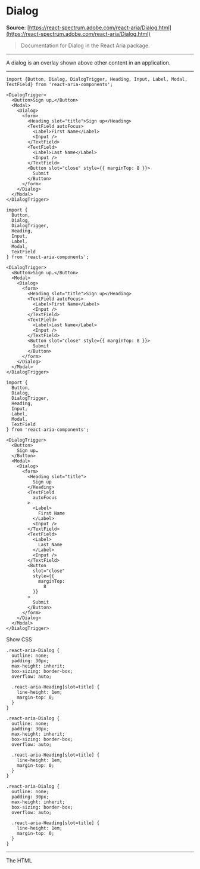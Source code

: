 # Dialog

**Source**: [https://react-spectrum.adobe.com/react-aria/Dialog.html](https://react-spectrum.adobe.com/react-aria/Dialog.html)

> Documentation for Dialog in the React Aria package.

---

A dialog is an overlay shown above other content in an application.

* * *

```
import {Button, Dialog, DialogTrigger, Heading, Input, Label, Modal, TextField} from 'react-aria-components';

<DialogTrigger>
  <Button>Sign up…</Button>
  <Modal>
    <Dialog>
      <form>
        <Heading slot="title">Sign up</Heading>
        <TextField autoFocus>
          <Label>First Name</Label>
          <Input />
        </TextField>
        <TextField>
          <Label>Last Name</Label>
          <Input />
        </TextField>
        <Button slot="close" style={{ marginTop: 8 }}>
          Submit
        </Button>
      </form>
    </Dialog>
  </Modal>
</DialogTrigger>
```

```
import {
  Button,
  Dialog,
  DialogTrigger,
  Heading,
  Input,
  Label,
  Modal,
  TextField
} from 'react-aria-components';

<DialogTrigger>
  <Button>Sign up…</Button>
  <Modal>
    <Dialog>
      <form>
        <Heading slot="title">Sign up</Heading>
        <TextField autoFocus>
          <Label>First Name</Label>
          <Input />
        </TextField>
        <TextField>
          <Label>Last Name</Label>
          <Input />
        </TextField>
        <Button slot="close" style={{ marginTop: 8 }}>
          Submit
        </Button>
      </form>
    </Dialog>
  </Modal>
</DialogTrigger>
```

```
import {
  Button,
  Dialog,
  DialogTrigger,
  Heading,
  Input,
  Label,
  Modal,
  TextField
} from 'react-aria-components';

<DialogTrigger>
  <Button>
    Sign up…
  </Button>
  <Modal>
    <Dialog>
      <form>
        <Heading slot="title">
          Sign up
        </Heading>
        <TextField
          autoFocus
        >
          <Label>
            First Name
          </Label>
          <Input />
        </TextField>
        <TextField>
          <Label>
            Last Name
          </Label>
          <Input />
        </TextField>
        <Button
          slot="close"
          style={{
            marginTop:
              8
          }}
        >
          Submit
        </Button>
      </form>
    </Dialog>
  </Modal>
</DialogTrigger>
```

Show CSS

```
.react-aria-Dialog {
  outline: none;
  padding: 30px;
  max-height: inherit;
  box-sizing: border-box;
  overflow: auto;

  .react-aria-Heading[slot=title] {
    line-height: 1em;
    margin-top: 0;
  }
}
```

```
.react-aria-Dialog {
  outline: none;
  padding: 30px;
  max-height: inherit;
  box-sizing: border-box;
  overflow: auto;

  .react-aria-Heading[slot=title] {
    line-height: 1em;
    margin-top: 0;
  }
}
```

```
.react-aria-Dialog {
  outline: none;
  padding: 30px;
  max-height: inherit;
  box-sizing: border-box;
  overflow: auto;

  .react-aria-Heading[slot=title] {
    line-height: 1em;
    margin-top: 0;
  }
}
```

* * *

The HTML [<dialog>](https://developer.mozilla.org/en-US/docs/Web/HTML/Element/dialog) element can be used to build dialogs. However, it is not yet widely supported across browsers, and building fully accessible custom dialogs from scratch is very difficult and error prone. `Dialog` helps achieve accessible dialogs that can be styled as needed.

-   **Flexible** – Dialogs can be used within a [Modal](https://react-spectrum.adobe.com/react-aria/Modal.html) or [Popover](https://react-spectrum.adobe.com/react-aria/Popover.html) to create many types of overlay elements.
-   **Accessible** – Exposed to assistive technology as a `dialog` or `alertdialog` with ARIA. The dialog is automatically labeled by a nested `<Heading>` element. Content outside the dialog is hidden from assistive technologies while it is open.
-   **Focus management** – Focus is moved into the dialog on mount, and restored to the trigger element on unmount. While open, focus is contained within the dialog, preventing the user from tabbing outside.

* * *

Shows a dialog component with labels pointing to its parts, including the title, and dialog container elements.CancelEnableEnable smart filters?Smart filters are nondestructive and will preserve your original images.TitleDialog

A dialog consists of a container element and an optional title and close button. It can be placed within a [Modal](https://react-spectrum.adobe.com/react-aria/Modal.html) or [Popover](https://react-spectrum.adobe.com/react-aria/Popover.html), to create modal dialogs, popovers, and other types of overlays. A `DialogTrigger` can be used to open a dialog overlay in response to a user action, e.g. clicking a button.

```
import {Button, Dialog, DialogTrigger, Heading, Modal} from 'react-aria-components';

<DialogTrigger>
  <Button />
  <Modal>
    <Dialog>
      <Heading slot="title" />
      <Button slot="close" />
    </Dialog>
  </Modal>
</DialogTrigger>
```

```
import {
  Button,
  Dialog,
  DialogTrigger,
  Heading,
  Modal
} from 'react-aria-components';

<DialogTrigger>
  <Button />
  <Modal>
    <Dialog>
      <Heading slot="title" />
      <Button slot="close" />
    </Dialog>
  </Modal>
</DialogTrigger>
```

```
import {
  Button,
  Dialog,
  DialogTrigger,
  Heading,
  Modal
} from 'react-aria-components';

<DialogTrigger>
  <Button />
  <Modal>
    <Dialog>
      <Heading slot="title" />
      <Button slot="close" />
    </Dialog>
  </Modal>
</DialogTrigger>
```

If a dialog does not have a visible heading element, an `aria-label` or `aria-labelledby` prop must be passed instead to identify the element to assistive technology.

* * *

[![](https://react-spectrum.adobe.com/destructive-dialog.b60d06e4.png)

Destructive Alert Dialog

An animated confirmation dialog, styled with Tailwind CSS.

](https://react-spectrum.adobe.com/react-aria/examples/destructive-dialog.html)[![](https://react-spectrum.adobe.com/framer-modal-sheet.888af290.png)

Gesture Driven Modal Sheet

An iOS-style gesture driven modal sheet built with Framer Motion.

](https://react-spectrum.adobe.com/react-aria/examples/framer-modal-sheet.html)[![](https://react-spectrum.adobe.com/notifications-popover.7701a7df.png)

Notifications Popover

A notifications popover styled with Tailwind CSS.

](https://react-spectrum.adobe.com/react-aria/examples/notifications-popover.html)

* * *

To help kick-start your project, we offer starter kits that include example implementations of all React Aria components with various styling solutions. All components are fully styled, including support for dark mode, high contrast mode, and all UI states. Each starter comes with a pre-configured [Storybook](https://storybook.js.org/) that you can experiment with, or use as a starting point for your own component library.

* * *

A `Dialog` may be placed within a [Popover](https://react-spectrum.adobe.com/react-aria/Popover.html) to display it in context with a trigger element.

```
import {OverlayArrow, Popover} from 'react-aria-components';

<DialogTrigger>
  <Button aria-label="Help">ⓘ</Button>
  <Popover>
    <OverlayArrow>
      <svg width={12} height={12} viewBox="0 0 12 12">
        <path d="M0 0 L6 6 L12 0" />
      </svg>
    </OverlayArrow>
    <Dialog>
      <Heading slot="title">Help</Heading>
      <p>For help accessing your account, please contact support.</p>
    </Dialog>
  </Popover>
</DialogTrigger>
```

```
import {OverlayArrow, Popover} from 'react-aria-components';

<DialogTrigger>
  <Button aria-label="Help">ⓘ</Button>
  <Popover>
    <OverlayArrow>
      <svg width={12} height={12} viewBox="0 0 12 12">
        <path d="M0 0 L6 6 L12 0" />
      </svg>
    </OverlayArrow>
    <Dialog>
      <Heading slot="title">Help</Heading>
      <p>
        For help accessing your account, please contact
        support.
      </p>
    </Dialog>
  </Popover>
</DialogTrigger>
```

```
import {
  OverlayArrow,
  Popover
} from 'react-aria-components';

<DialogTrigger>
  <Button aria-label="Help">
    ⓘ
  </Button>
  <Popover>
    <OverlayArrow>
      <svg
        width={12}
        height={12}
        viewBox="0 0 12 12"
      >
        <path d="M0 0 L6 6 L12 0" />
      </svg>
    </OverlayArrow>
    <Dialog>
      <Heading slot="title">
        Help
      </Heading>
      <p>
        For help
        accessing your
        account, please
        contact
        support.
      </p>
    </Dialog>
  </Popover>
</DialogTrigger>
```

* * *

Alert dialogs are a special type of dialog meant to present a prompt that the user must confirm before an action proceeds. An alert dialog may also behave differently with assistive technologies, such as playing a system alert sound when opening. Use the `role="alertdialog"` prop on the `<Dialog>` element to make an alert dialog.

```
<DialogTrigger>
  <Button>Delete…</Button>
  <Modal>
    <Dialog role="alertdialog">
      {({close}) => (
        <>
          <Heading slot="title">Delete file</Heading>
          <p>This will permanently delete the selected file. Continue?</p>
          <div style={{display: 'flex', gap: 8}}>
            <Button onPress={close}>Cancel</Button>
            <Button onPress={close}>Delete</Button>
          </div>
        </>
      )}
    </Dialog>
  </Modal>
</DialogTrigger>
```

```
<DialogTrigger>
  <Button>Delete…</Button>
  <Modal>
    <Dialog role="alertdialog">
      {({ close }) => (
        <>
          <Heading slot="title">Delete file</Heading>
          <p>
            This will permanently delete the selected
            file. Continue?
          </p>
          <div style={{ display: 'flex', gap: 8 }}>
            <Button onPress={close}>Cancel</Button>
            <Button onPress={close}>Delete</Button>
          </div>
        </>
      )}
    </Dialog>
  </Modal>
</DialogTrigger>
```

```
<DialogTrigger>
  <Button>
    Delete…
  </Button>
  <Modal>
    <Dialog role="alertdialog">
      {({ close }) => (
        <>
          <Heading slot="title">
            Delete file
          </Heading>
          <p>
            This will
            permanently
            delete the
            selected
            file.
            Continue?
          </p>
          <div
            style={{
              display:
                'flex',
              gap: 8
            }}
          >
            <Button
              onPress={close}
            >
              Cancel
            </Button>
            <Button
              onPress={close}
            >
              Delete
            </Button>
          </div>
        </>
      )}
    </Dialog>
  </Modal>
</DialogTrigger>
```

* * *

`DialogTrigger` works out of the box with any pressable React Aria component (e.g. [Button](https://react-spectrum.adobe.com/react-aria/Button.html), [Link](https://react-spectrum.adobe.com/react-aria/Link.html), etc.). Custom trigger elements such as third party components and other DOM elements are also supported by wrapping them with the `<Pressable>` component, or using the [usePress](https://react-spectrum.adobe.com/react-aria/usePress.html) hook.

```
import {Pressable} from 'react-aria-components';

<DialogTrigger>
  <Pressable>
    <span role="button">Custom trigger</span>
  </Pressable>  <Modal>
    <Dialog>
      <Heading slot="title">Dialog</Heading>
      <p>This dialog was triggered by a custom button.</p>
      <Button slot="close">Close</Button>
    </Dialog>
  </Modal>
</DialogTrigger>
```

```
import {Pressable} from 'react-aria-components';

<DialogTrigger>
  <Pressable>
    <span role="button">Custom trigger</span>
  </Pressable>  <Modal>
    <Dialog>
      <Heading slot="title">Dialog</Heading>
      <p>This dialog was triggered by a custom button.</p>
      <Button slot="close">Close</Button>
    </Dialog>
  </Modal>
</DialogTrigger>
```

```
import {Pressable} from 'react-aria-components';

<DialogTrigger>
  <Pressable>
    <span role="button">
      Custom trigger
    </span>
  </Pressable>  <Modal>
    <Dialog>
      <Heading slot="title">
        Dialog
      </Heading>
      <p>
        This dialog was
        triggered by a
        custom button.
      </p>
      <Button slot="close">
        Close
      </Button>
    </Dialog>
  </Modal>
</DialogTrigger>
```

Note that any `<Pressable>` child must have an [interactive ARIA role](https://www.w3.org/TR/wai-aria-1.2/#widget_roles) or use an appropriate semantic HTML element so that screen readers can announce the trigger. Trigger components must forward their `ref` and spread all props to a DOM element.

```
const CustomTrigger = React.forwardRef((props, ref) => (
  <button {...props} ref={ref} />
));
```

```
const CustomTrigger = React.forwardRef((props, ref) => (
  <button {...props} ref={ref} />
));
```

```
const CustomTrigger =
  React.forwardRef((
    props,
    ref
  ) => (
    <button
      {...props}
      ref={ref}
    />
  ));
```

* * *

Name

Type

Description

`children`

`[ReactNode](https://reactjs.org/docs/rendering-elements.html)`

`isOpen`

`[boolean](https://developer.mozilla.org/docs/Web/JavaScript/Reference/Global_Objects/Boolean)`

Whether the overlay is open by default (controlled).

`defaultOpen`

`[boolean](https://developer.mozilla.org/docs/Web/JavaScript/Reference/Global_Objects/Boolean)`

Whether the overlay is open by default (uncontrolled).

Events

Name

Type

Description

`onOpenChange`

`( (isOpen: [boolean](https://developer.mozilla.org/docs/Web/JavaScript/Reference/Global_Objects/Boolean) )) => void`

Handler that is called when the overlay's open state changes.

Name

Type

Description

`children`

`[ReactNode](https://reactjs.org/docs/rendering-elements.html) | ( (opts: [DialogRenderProps](#/tmp/2611825fd45e232864e65051a682ad38/node_modules/react-aria-components/src/Dialog.tsx:DialogRenderProps) )) => [ReactNode](https://reactjs.org/docs/rendering-elements.html)`

Children of the dialog. A function may be provided to access a function to close the dialog.

`className`

`[string](https://developer.mozilla.org/docs/Web/JavaScript/Reference/Global_Objects/String)`

The CSS [className](https://developer.mozilla.org/en-US/docs/Web/API/Element/className) for the element.

`style`

`[CSSProperties](https://reactjs.org/docs/dom-elements.html#style)`

The inline [style](https://developer.mozilla.org/en-US/docs/Web/API/HTMLElement/style) for the element.

EventsLayout

Name

Type

Description

`slot`

`[string](https://developer.mozilla.org/docs/Web/JavaScript/Reference/Global_Objects/String) | [null](https://developer.mozilla.org/docs/Web/JavaScript/Reference/Global_Objects/null)`

A slot name for the component. Slots allow the component to receive props from a parent component. An explicit `null` value indicates that the local props completely override all props received from a parent.

PositioningAccessibility

Name

Type

Default

Description

`role`

`'dialog' | 'alertdialog'`

`'dialog'`

The accessibility role for the dialog.

`id`

`[string](https://developer.mozilla.org/docs/Web/JavaScript/Reference/Global_Objects/String)`

—

The element's unique identifier. See [MDN](https://developer.mozilla.org/en-US/docs/Web/HTML/Global_attributes/id).

`aria-label`

`[string](https://developer.mozilla.org/docs/Web/JavaScript/Reference/Global_Objects/String)`

—

Defines a string value that labels the current element.

`aria-labelledby`

`[string](https://developer.mozilla.org/docs/Web/JavaScript/Reference/Global_Objects/String)`

—

Identifies the element (or elements) that labels the current element.

`aria-describedby`

`[string](https://developer.mozilla.org/docs/Web/JavaScript/Reference/Global_Objects/String)`

—

Identifies the element (or elements) that describes the object.

`aria-details`

`[string](https://developer.mozilla.org/docs/Web/JavaScript/Reference/Global_Objects/String)`

—

Identifies the element (or elements) that provide a detailed, extended description for the object.

A `<Heading>` accepts all HTML attributes.

A `<Button slot="close">` element can be placed inside a `<Dialog>` to close it when pressed.

Show props

Name

Type

Default

Description

`isPending`

`[boolean](https://developer.mozilla.org/docs/Web/JavaScript/Reference/Global_Objects/Boolean)`

—

Whether the button is in a pending state. This disables press and hover events while retaining focusability, and announces the pending state to screen readers.

`isDisabled`

`[boolean](https://developer.mozilla.org/docs/Web/JavaScript/Reference/Global_Objects/Boolean)`

—

Whether the button is disabled.

`autoFocus`

`[boolean](https://developer.mozilla.org/docs/Web/JavaScript/Reference/Global_Objects/Boolean)`

—

Whether the element should receive focus on render.

`type`

`'button' | 'submit' | 'reset'`

`'button'`

The behavior of the button when used in an HTML form.

`form`

`[string](https://developer.mozilla.org/docs/Web/JavaScript/Reference/Global_Objects/String)`

—

The `<form>` element to associate the button with. The value of this attribute must be the id of a `<form>` in the same document. See [MDN](https://developer.mozilla.org/en-US/docs/Web/HTML/Reference/Elements/button#form).

`formAction`

`[string](https://developer.mozilla.org/docs/Web/JavaScript/Reference/Global_Objects/String)`

—

The URL that processes the information submitted by the button. Overrides the action attribute of the button's form owner.

`formEncType`

`[string](https://developer.mozilla.org/docs/Web/JavaScript/Reference/Global_Objects/String)`

—

Indicates how to encode the form data that is submitted.

`formMethod`

`[string](https://developer.mozilla.org/docs/Web/JavaScript/Reference/Global_Objects/String)`

—

Indicates the HTTP method used to submit the form.

`formNoValidate`

`[boolean](https://developer.mozilla.org/docs/Web/JavaScript/Reference/Global_Objects/Boolean)`

—

Indicates that the form is not to be validated when it is submitted.

`formTarget`

`[string](https://developer.mozilla.org/docs/Web/JavaScript/Reference/Global_Objects/String)`

—

Overrides the target attribute of the button's form owner.

`name`

`[string](https://developer.mozilla.org/docs/Web/JavaScript/Reference/Global_Objects/String)`

—

Submitted as a pair with the button's value as part of the form data.

`value`

`[string](https://developer.mozilla.org/docs/Web/JavaScript/Reference/Global_Objects/String)`

—

The value associated with the button's name when it's submitted with the form data.

`children`

`[ChildrenOrFunction](#/tmp/2611825fd45e232864e65051a682ad38/node_modules/react-aria-components/src/utils.tsx:ChildrenOrFunction)<[ButtonRenderProps](#/tmp/2611825fd45e232864e65051a682ad38/node_modules/react-aria-components/src/Button.tsx:ButtonRenderProps)>`

—

The children of the component. A function may be provided to alter the children based on component state.

`className`

`[ClassNameOrFunction](#/tmp/2611825fd45e232864e65051a682ad38/node_modules/react-aria-components/src/utils.tsx:ClassNameOrFunction)<[ButtonRenderProps](#/tmp/2611825fd45e232864e65051a682ad38/node_modules/react-aria-components/src/Button.tsx:ButtonRenderProps)>`

—

The CSS [className](https://developer.mozilla.org/en-US/docs/Web/API/Element/className) for the element. A function may be provided to compute the class based on component state.

`style`

`[StyleOrFunction](#/tmp/2611825fd45e232864e65051a682ad38/node_modules/react-aria-components/src/utils.tsx:StyleOrFunction)<[ButtonRenderProps](#/tmp/2611825fd45e232864e65051a682ad38/node_modules/react-aria-components/src/Button.tsx:ButtonRenderProps)>`

—

The inline [style](https://developer.mozilla.org/en-US/docs/Web/API/HTMLElement/style) for the element. A function may be provided to compute the style based on component state.

Events

Name

Type

Description

`onPress`

`( (e: [PressEvent](#/tmp/2611825fd45e232864e65051a682ad38/node_modules/@react-types/shared/src/events.d.ts:PressEvent) )) => void`

Handler that is called when the press is released over the target.

`onPressStart`

`( (e: [PressEvent](#/tmp/2611825fd45e232864e65051a682ad38/node_modules/@react-types/shared/src/events.d.ts:PressEvent) )) => void`

Handler that is called when a press interaction starts.

`onPressEnd`

`( (e: [PressEvent](#/tmp/2611825fd45e232864e65051a682ad38/node_modules/@react-types/shared/src/events.d.ts:PressEvent) )) => void`

Handler that is called when a press interaction ends, either over the target or when the pointer leaves the target.

`onPressChange`

`( (isPressed: [boolean](https://developer.mozilla.org/docs/Web/JavaScript/Reference/Global_Objects/Boolean) )) => void`

Handler that is called when the press state changes.

`onPressUp`

`( (e: [PressEvent](#/tmp/2611825fd45e232864e65051a682ad38/node_modules/@react-types/shared/src/events.d.ts:PressEvent) )) => void`

Handler that is called when a press is released over the target, regardless of whether it started on the target or not.

`onClick`

`( (e: [MouseEvent](https://developer.mozilla.org/docs/Web/API/MouseEvent)<[FocusableElement](https://developer.mozilla.org/en-US/docs/Web/API/Element)> )) => void`

**Not recommended – use `onPress` instead.** `onClick` is an alias for `onPress` provided for compatibility with other libraries. `onPress` provides additional event details for non-mouse interactions.

`onFocus`

`( (e: [FocusEvent](https://developer.mozilla.org/docs/Web/API/FocusEvent)<Target> )) => void`

Handler that is called when the element receives focus.

`onBlur`

`( (e: [FocusEvent](https://developer.mozilla.org/docs/Web/API/FocusEvent)<Target> )) => void`

Handler that is called when the element loses focus.

`onFocusChange`

`( (isFocused: [boolean](https://developer.mozilla.org/docs/Web/JavaScript/Reference/Global_Objects/Boolean) )) => void`

Handler that is called when the element's focus status changes.

`onKeyDown`

`( (e: [KeyboardEvent](#/tmp/2611825fd45e232864e65051a682ad38/node_modules/@react-types/shared/src/events.d.ts:KeyboardEvent) )) => void`

Handler that is called when a key is pressed.

`onKeyUp`

`( (e: [KeyboardEvent](#/tmp/2611825fd45e232864e65051a682ad38/node_modules/@react-types/shared/src/events.d.ts:KeyboardEvent) )) => void`

Handler that is called when a key is released.

`onHoverStart`

`( (e: [HoverEvent](#/tmp/2611825fd45e232864e65051a682ad38/node_modules/@react-types/shared/src/events.d.ts:HoverEvent) )) => void`

Handler that is called when a hover interaction starts.

`onHoverEnd`

`( (e: [HoverEvent](#/tmp/2611825fd45e232864e65051a682ad38/node_modules/@react-types/shared/src/events.d.ts:HoverEvent) )) => void`

Handler that is called when a hover interaction ends.

`onHoverChange`

`( (isHovering: [boolean](https://developer.mozilla.org/docs/Web/JavaScript/Reference/Global_Objects/Boolean) )) => void`

Handler that is called when the hover state changes.

Layout

Name

Type

Description

`slot`

`[string](https://developer.mozilla.org/docs/Web/JavaScript/Reference/Global_Objects/String) | [null](https://developer.mozilla.org/docs/Web/JavaScript/Reference/Global_Objects/null)`

A slot name for the component. Slots allow the component to receive props from a parent component. An explicit `null` value indicates that the local props completely override all props received from a parent.

PositioningAccessibility

Name

Type

Description

`id`

`[string](https://developer.mozilla.org/docs/Web/JavaScript/Reference/Global_Objects/String)`

The element's unique identifier. See [MDN](https://developer.mozilla.org/en-US/docs/Web/HTML/Global_attributes/id).

`excludeFromTabOrder`

`[boolean](https://developer.mozilla.org/docs/Web/JavaScript/Reference/Global_Objects/Boolean)`

Whether to exclude the element from the sequential tab order. If true, the element will not be focusable via the keyboard by tabbing. This should be avoided except in rare scenarios where an alternative means of accessing the element or its functionality via the keyboard is available.

`preventFocusOnPress`

`[boolean](https://developer.mozilla.org/docs/Web/JavaScript/Reference/Global_Objects/Boolean)`

Whether to prevent focus from moving to the button when pressing it.

Caution, this can make the button inaccessible and should only be used when alternative keyboard interaction is provided, such as ComboBox's MenuTrigger or a NumberField's increment/decrement control.

`aria-disabled`

`[boolean](https://developer.mozilla.org/docs/Web/JavaScript/Reference/Global_Objects/Boolean) | 'true' | 'false'`

Indicates whether the element is disabled to users of assistive technology.

`aria-expanded`

`[boolean](https://developer.mozilla.org/docs/Web/JavaScript/Reference/Global_Objects/Boolean) | 'true' | 'false'`

Indicates whether the element, or another grouping element it controls, is currently expanded or collapsed.

`aria-haspopup`

`[boolean](https://developer.mozilla.org/docs/Web/JavaScript/Reference/Global_Objects/Boolean) | 'menu' | 'listbox' | 'tree' | 'grid' | 'dialog' | 'true' | 'false'`

Indicates the availability and type of interactive popup element, such as menu or dialog, that can be triggered by an element.

`aria-controls`

`[string](https://developer.mozilla.org/docs/Web/JavaScript/Reference/Global_Objects/String)`

Identifies the element (or elements) whose contents or presence are controlled by the current element.

`aria-pressed`

`[boolean](https://developer.mozilla.org/docs/Web/JavaScript/Reference/Global_Objects/Boolean) | 'true' | 'false' | 'mixed'`

Indicates the current "pressed" state of toggle buttons.

`aria-current`

`[boolean](https://developer.mozilla.org/docs/Web/JavaScript/Reference/Global_Objects/Boolean) | 'true' | 'false' | 'page' | 'step' | 'location' | 'date' | 'time'`

Indicates whether this element represents the current item within a container or set of related elements.

`aria-label`

`[string](https://developer.mozilla.org/docs/Web/JavaScript/Reference/Global_Objects/String)`

Defines a string value that labels the current element.

`aria-labelledby`

`[string](https://developer.mozilla.org/docs/Web/JavaScript/Reference/Global_Objects/String)`

Identifies the element (or elements) that labels the current element.

`aria-describedby`

`[string](https://developer.mozilla.org/docs/Web/JavaScript/Reference/Global_Objects/String)`

Identifies the element (or elements) that describes the object.

`aria-details`

`[string](https://developer.mozilla.org/docs/Web/JavaScript/Reference/Global_Objects/String)`

Identifies the element (or elements) that provide a detailed, extended description for the object.

* * *

React Aria components can be styled in many ways, including using CSS classes, inline styles, utility classes (e.g. Tailwind), CSS-in-JS (e.g. Styled Components), etc. By default, all components include a builtin `className` attribute which can be targeted using CSS selectors. These follow the `react-aria-ComponentName` naming convention.

```
.react-aria-Dialog {
  /* ... */
}
```

```
.react-aria-Dialog {
  /* ... */
}
```

```
.react-aria-Dialog {
  /* ... */
}
```

A custom `className` can also be specified on any component. This overrides the default `className` provided by React Aria with your own.

```
<Dialog className="my-dialog">
  {/* ... */}
</Dialog>
```

```
<Dialog className="my-dialog">
  {/* ... */}
</Dialog>
```

```
<Dialog className="my-dialog">
  {/* ... */}
</Dialog>
```

The selectors for each component used in a `Dialog` are documented below.

The `DialogTrigger` component does not render any DOM elements (it only passes through its children) so it does not support styling. If you need a wrapper element, add one yourself inside the `<DialogTrigger>`.

```
<DialogTrigger>
  <div className="my-dialog-trigger">
    {/* ... */}
  </div>
</DialogTrigger>
```

```
<DialogTrigger>
  <div className="my-dialog-trigger">
    {/* ... */}
  </div>
</DialogTrigger>
```

```
<DialogTrigger>
  <div className="my-dialog-trigger">
    {/* ... */}
  </div>
</DialogTrigger>
```

A `Dialog` can be targeted with the `.react-aria-Dialog` CSS selector, or by overriding with a custom `className`.

A `Heading` can be targeted with the `.react-aria-Heading` CSS selector, or by overriding with a custom `className`.

* * *

DialogTrigger and Dialog pass props to their child components, such as the trigger button and modal overlay, via their associated contexts. These contexts are exported so you can also consume them in your own custom components. This enables you to reuse existing components from your app or component library together with React Aria Components.

Component

Context

Props

Ref

`Button`

`ButtonContext`

`[ButtonProps](#/tmp/2611825fd45e232864e65051a682ad38/node_modules/react-aria-components/src/Button.tsx:ButtonProps)`

`[HTMLButtonElement](https://developer.mozilla.org/docs/Web/API/HTMLButtonElement)`

`Dialog`

`DialogContext`

`[DialogProps](#/tmp/2611825fd45e232864e65051a682ad38/node_modules/react-aria-components/src/Dialog.tsx:DialogProps)`

`[HTMLElement](https://developer.mozilla.org/docs/Web/HTML/Element)`

`Modal`

`ModalContext`

`[ModalOverlayProps](#/tmp/2611825fd45e232864e65051a682ad38/node_modules/react-aria-components/src/Modal.tsx:ModalOverlayProps)`

`[HTMLDivElement](https://developer.mozilla.org/docs/Web/API/HTMLDivElement)`

`Popover`

`PopoverContext`

`[PopoverProps](#/tmp/2611825fd45e232864e65051a682ad38/node_modules/react-aria-components/src/Popover.tsx:PopoverProps)`

`[HTMLElement](https://developer.mozilla.org/docs/Web/HTML/Element)`

`Heading`

`HeadingContext`

`[HeadingProps](#/tmp/2611825fd45e232864e65051a682ad38/node_modules/react-aria-components/src/Heading.tsx:HeadingProps)`

`[HTMLHeadingElement](https://developer.mozilla.org/docs/Web/API/HTMLHeadingElement)`

This example consumes from `HeadingContext` in an existing styled heading component to make it compatible with React Aria Components. The `[useContextProps](#/tmp/2611825fd45e232864e65051a682ad38/node_modules/react-aria-components/src/utils.tsx:useContextProps)` hook merges the local props and ref with the ones provided via context by Dialog.

```
import type {HeadingProps} from 'react-aria-components';
import {HeadingContext, useContextProps} from 'react-aria-components';

const MyCustomHeading = React.forwardRef(
  (props: HeadingProps, ref: React.ForwardedRef<HTMLHeadingElement>) => {
    // Merge the local props and ref with the ones provided via context.
    [props, ref] = useContextProps(props, ref, HeadingContext);
    // ... your existing Heading component
    return <h2 {...props} ref={ref} />;
  }
);
```

```
import type {HeadingProps} from 'react-aria-components';
import {
  HeadingContext,
  useContextProps
} from 'react-aria-components';

const MyCustomHeading = React.forwardRef(
  (
    props: HeadingProps,
    ref: React.ForwardedRef<HTMLHeadingElement>
  ) => {
    // Merge the local props and ref with the ones provided via context.
    [props, ref] = useContextProps(
      props,
      ref,
      HeadingContext
    );
    // ... your existing Heading component
    return <h2 {...props} ref={ref} />;
  }
);
```

```
import type {HeadingProps} from 'react-aria-components';
import {
  HeadingContext,
  useContextProps
} from 'react-aria-components';

const MyCustomHeading =
  React.forwardRef(
    (
      props:
        HeadingProps,
      ref:
        React.ForwardedRef<
          HTMLHeadingElement
        >
    ) => {
      // Merge the local props and ref with the ones provided via context.
      [props, ref] =
        useContextProps(
          props,
          ref,
          HeadingContext
        );
      // ... your existing Heading component
      return (
        <h2
          {...props}
          ref={ref}
        />
      );
    }
  );
```

Now you can use `MyCustomHeading` within a `Dialog`, in place of the builtin React Aria Components `Heading`.

```
<Dialog>
  <MyCustomHeading>Dialog title</MyCustomHeading>  {/* ... */}
</Dialog>
```

```
<Dialog>
  <MyCustomHeading>Dialog title</MyCustomHeading>  {/* ... */}
</Dialog>
```

```
<Dialog>
  <MyCustomHeading>
    Dialog title
  </MyCustomHeading>  {/* ... */}
</Dialog>
```

DialogTrigger provides an `[OverlayTriggerState](#/tmp/2611825fd45e232864e65051a682ad38/node_modules/@react-stately/overlays/src/useOverlayTriggerState.ts:OverlayTriggerState)` object to its children via `OverlayTriggerStateContext`. This can be used to access and manipulate the dialog trigger's state.

This example shows a `CloseButton` component that can be placed within a `DialogTrigger` to close the overlay.

```
import {OverlayTriggerStateContext} from 'react-aria-components';

function CloseButton() {
  let state = React.useContext(OverlayTriggerStateContext)!;  return <Button onPress={() => state.close()}>Close</Button>;
}

<DialogTrigger>
  <Button>About</Button>
  <Modal isDismissable>
    <Dialog>
      <Heading slot="title">About</Heading>
      <p>Copyright © 2023 Adobe. All rights reserved.</p>
      <CloseButton />    </Dialog>
  </Modal>
</DialogTrigger>
```

```
import {OverlayTriggerStateContext} from 'react-aria-components';

function CloseButton() {
  let state = React.useContext(OverlayTriggerStateContext)!;  return (
    <Button onPress={() => state.close()}>Close</Button>
  );
}

<DialogTrigger>
  <Button>About</Button>
  <Modal isDismissable>
    <Dialog>
      <Heading slot="title">About</Heading>
      <p>Copyright © 2023 Adobe. All rights reserved.</p>
      <CloseButton />    </Dialog>
  </Modal>
</DialogTrigger>
```

```
import {OverlayTriggerStateContext} from 'react-aria-components';

function CloseButton() {
  let state = React
    .useContext(
      OverlayTriggerStateContext
    )!;  return (
    <Button
      onPress={() =>
        state.close()}
    >
      Close
    </Button>
  );
}

<DialogTrigger>
  <Button>
    About
  </Button>
  <Modal isDismissable>
    <Dialog>
      <Heading slot="title">
        About
      </Heading>
      <p>
        Copyright ©
        2023 Adobe. All
        rights
        reserved.
      </p>
      <CloseButton />    </Dialog>
  </Modal>
</DialogTrigger>
```

If you need to customize things further, such as accessing internal state or customizing DOM structure, you can drop down to the lower level Hook-based API. See [useDialog](https://react-spectrum.adobe.com/react-aria/useDialog.html) for more details.